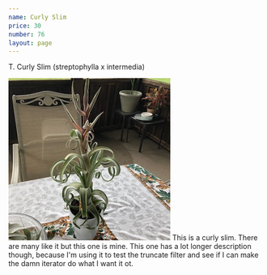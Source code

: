 ```yaml
---
name: Curly Slim
price: 30
number: 76
layout: page
---
```

T. Curly Slim (streptophylla x intermedia)

!["T. curly slim"](/t/IMG_6292.jpeg "Curly Slim")
This is a curly slim. There are many like it but this one is mine. This one has a lot longer description though, because I'm using it to test the truncate filter and see if I can make the damn iterator do what I want it ot.
